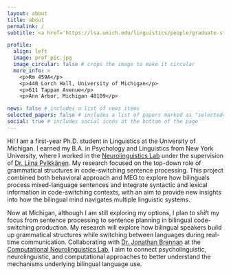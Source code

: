 ```yaml
---
layout: about
title: about
permalink: /
subtitle: <a href='https://lsa.umich.edu/linguistics/people/graduate-students/xueyangh.html'>Linguistics PhD student at University of Michigan</a>.

profile:
  align: left
  image: prof_pic.jpg
  image_circular: false # crops the image to make it circular
  more_info: >
    <p>Rm 459A</p>
    <p>440 Lorch Hall, University of Michigan</p>
    <p>611 Tappan Avenue</p>
    <p>Ann Arbor, Michigan 48109</p>

news: false # includes a list of news items
selected_papers: false # includes a list of papers marked as "selected={true}"
social: true # includes social icons at the bottom of the page
---
```


Hi! I am a first-year Ph.D. student in Linguistics at the University of Michigan. I earned my B.A. in Psychology and Linguistics from New York University, where I worked in the [Neurolinguistics Lab](https://wp.nyu.edu/neurolinglab/) under the supervision of [Dr. Liina Pylkkänen](https://as.nyu.edu/faculty/mariliina-pylkkanen.html). My research focused on the top-down role of grammatical structures in code-switching sentence processing. This project combined both behavioral approach and MEG to explore how bilinguals process mixed-language sentences and integrate syntactic and lexical information in code-switching contexts, with an aim to provide new insights into how the bilingual mind navigates multiple linguistic systems.

Now at Michigan, although I am still exploring my options, I plan to shift my focus from sentence processing to sentence planning in bilingual code-switching production. My research will explore how bilingual speakers build up grammatical structures while switching between languages during real-time communication. Collaborating with [Dr. Jonathan Brennan](https://jobrenn.gitlab.io/) at the [Computational Neurolinguistics Lab](https://sites.lsa.umich.edu/cnllab/), I aim to connect psycholinguistic, neurolinguistic, and computational approaches to better understand the mechanisms underlying bilingual language use.

